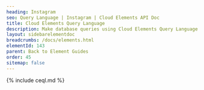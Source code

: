 ```yaml
---
heading: Instagram
seo: Query Language | Instagram | Cloud Elements API Doc
title: Cloud Elements Query Language
description: Make database queries using Cloud Elements Query Language.
layout: sidebarelementdoc
breadcrumbs: /docs/elements.html
elementId: 143
parent: Back to Element Guides
order: 45
sitemap: false
---
```


{% include ceql.md %}
